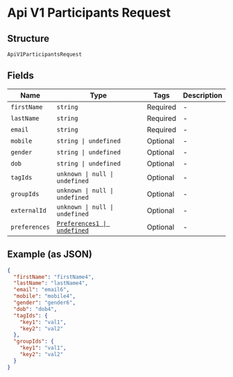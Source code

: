 
# Api V1 Participants Request

## Structure

`ApiV1ParticipantsRequest`

## Fields

| Name | Type | Tags | Description |
|  --- | --- | --- | --- |
| `firstName` | `string` | Required | - |
| `lastName` | `string` | Required | - |
| `email` | `string` | Required | - |
| `mobile` | `string \| undefined` | Optional | - |
| `gender` | `string \| undefined` | Optional | - |
| `dob` | `string \| undefined` | Optional | - |
| `tagIds` | `unknown \| null \| undefined` | Optional | - |
| `groupIds` | `unknown \| null \| undefined` | Optional | - |
| `externalId` | `unknown \| null \| undefined` | Optional | - |
| `preferences` | [`Preferences1 \| undefined`](../../doc/models/preferences-1.md) | Optional | - |

## Example (as JSON)

```json
{
  "firstName": "firstName4",
  "lastName": "lastName4",
  "email": "email6",
  "mobile": "mobile4",
  "gender": "gender6",
  "dob": "dob4",
  "tagIds": {
    "key1": "val1",
    "key2": "val2"
  },
  "groupIds": {
    "key1": "val1",
    "key2": "val2"
  }
}
```

